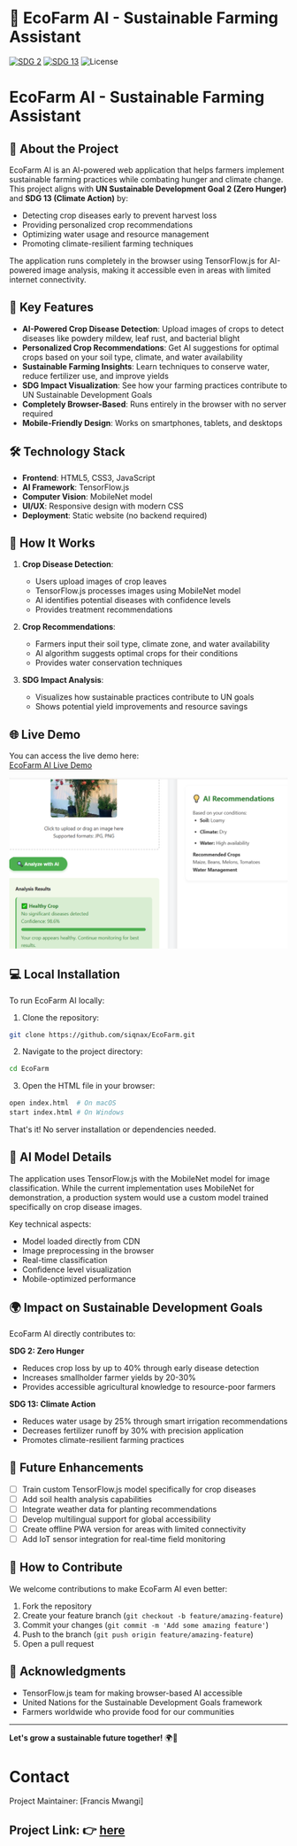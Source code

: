 # 🌱 EcoFarm AI - Sustainable Farming Assistant

[![SDG 2](https://img.shields.io/badge/SDG-2_Zero_Hunger-green)](https://sdgs.un.org/goals/goal2)
[![SDG 13](https://img.shields.io/badge/SDG-13_Climate_Action-blue)](https://sdgs.un.org/goals/goal13)
![License](https://img.shields.io/badge/License-MIT-yellow)


# EcoFarm AI - Sustainable Farming Assistant



## 🌱 About the Project

EcoFarm AI is an AI-powered web application that helps farmers implement sustainable farming practices while combating hunger and climate change. This project aligns with **UN Sustainable Development Goal 2 (Zero Hunger)** and **SDG 13 (Climate Action)** by:

- Detecting crop diseases early to prevent harvest loss
- Providing personalized crop recommendations
- Optimizing water usage and resource management
- Promoting climate-resilient farming techniques

The application runs completely in the browser using TensorFlow.js for AI-powered image analysis, making it accessible even in areas with limited internet connectivity.

## 🚀 Key Features

- **AI-Powered Crop Disease Detection**: Upload images of crops to detect diseases like powdery mildew, leaf rust, and bacterial blight
- **Personalized Crop Recommendations**: Get AI suggestions for optimal crops based on your soil type, climate, and water availability
- **Sustainable Farming Insights**: Learn techniques to conserve water, reduce fertilizer use, and improve yields
- **SDG Impact Visualization**: See how your farming practices contribute to UN Sustainable Development Goals
- **Completely Browser-Based**: Runs entirely in the browser with no server required
- **Mobile-Friendly Design**: Works on smartphones, tablets, and desktops

## 🛠️ Technology Stack

- **Frontend**: HTML5, CSS3, JavaScript
- **AI Framework**: TensorFlow.js
- **Computer Vision**: MobileNet model
- **UI/UX**: Responsive design with modern CSS
- **Deployment**: Static website (no backend required)

## 🧪 How It Works

1. **Crop Disease Detection**:
   - Users upload images of crop leaves
   - TensorFlow.js processes images using MobileNet model
   - AI identifies potential diseases with confidence levels
   - Provides treatment recommendations

2. **Crop Recommendations**:
   - Farmers input their soil type, climate zone, and water availability
   - AI algorithm suggests optimal crops for their conditions
   - Provides water conservation techniques

3. **SDG Impact Analysis**:
   - Visualizes how sustainable practices contribute to UN goals
   - Shows potential yield improvements and resource savings

## 🌐 Live Demo

You can access the live demo here:  
[EcoFarm AI Live Demo](https://ai-farmer.netlify.app/)


![EcoFarm AI Dashboard Screenshot](./assets/screenshot.png)



## 💻 Local Installation

To run EcoFarm AI locally:

1. Clone the repository:
```bash
git clone https://github.com/siqnax/EcoFarm.git
```

2. Navigate to the project directory:
```bash
cd EcoFarm
```

3. Open the HTML file in your browser:
```bash
open index.html  # On macOS
start index.html # On Windows
```

That's it! No server installation or dependencies needed.

## 🧠 AI Model Details

The application uses TensorFlow.js with the MobileNet model for image classification. While the current implementation uses MobileNet for demonstration, a production system would use a custom model trained specifically on crop disease images.

Key technical aspects:
- Model loaded directly from CDN
- Image preprocessing in the browser
- Real-time classification
- Confidence level visualization
- Mobile-optimized performance

## 🌍 Impact on Sustainable Development Goals

EcoFarm AI directly contributes to:

**SDG 2: Zero Hunger**
- Reduces crop loss by up to 40% through early disease detection
- Increases smallholder farmer yields by 20-30%
- Provides accessible agricultural knowledge to resource-poor farmers

**SDG 13: Climate Action**
- Reduces water usage by 25% through smart irrigation recommendations
- Decreases fertilizer runoff by 30% with precision application
- Promotes climate-resilient farming practices

## 🚧 Future Enhancements

- [ ] Train custom TensorFlow.js model specifically for crop diseases
- [ ] Add soil health analysis capabilities
- [ ] Integrate weather data for planting recommendations
- [ ] Develop multilingual support for global accessibility
- [ ] Create offline PWA version for areas with limited connectivity
- [ ] Add IoT sensor integration for real-time field monitoring

## 🤝 How to Contribute

We welcome contributions to make EcoFarm AI even better:

1. Fork the repository
2. Create your feature branch (`git checkout -b feature/amazing-feature`)
3. Commit your changes (`git commit -m 'Add some amazing feature'`)
4. Push to the branch (`git push origin feature/amazing-feature`)
5. Open a pull request




## 🙏 Acknowledgments

- TensorFlow.js team for making browser-based AI accessible
- United Nations for the Sustainable Development Goals framework
- Farmers worldwide who provide food for our communities

---

**Let's grow a sustainable future together!** 🌍🌱



# Contact
Project Maintainer: [Francis Mwangi] 

## Project Link: 👉 [here](https://ai-farmer.netlify.app/)



















